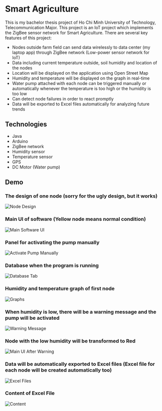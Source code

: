 # Smart Agriculture

This is my bachelor thesis project of Ho Chi Minh University of Technology, Telecommunication Major.
This project is an IoT project which implements the ZigBee sensor network for Smart Agriculture.
There are several key features of this project:

+ Nodes outside farm field can send data wirelessly to data center (my laptop app) through ZigBee network (Low-power sensor network for IoT)
+ Data including current temperature outside, soil humidity and location of the nodes
+ Location will be displayed on the application using Open Street Map
+ Humidity and temperature will be displayed on the graph in real-time
+ Water pump attached with each node can be triggered manually or automatically whenever the temperature is too high or the humidity is too low
+ Can detect node failures in order to react promptly
+ Data will be exported to Excel files automatically for analyzing future trends

## Technologies

+ Java
+ Arduino
+ ZigBee network
+ Humidity sensor
+ Temperature sensor
+ GPS
+ DC Motor (Water pump)

## Demo

### The design of one node (sorry for the ugly design, but it works)

![Node Design](./Demo_Pic/Node.png)

### Main UI of software (Yellow node means normal condition)

![Main Software UI](./Demo_Pic/Main_UI.png)

### Panel for activating the pump manually

![Activate Pump Manually](./Demo_Pic/Active_Pump.png)

### Database when the program is running

![Database Tab](./Demo_Pic/Database_Tab.png)

### Humidity and temperature graph of first node

![Graphs](./Demo_Pic/Graph.png)

### When humidity is low, there will be a warning message and the pump will be activated

![Warning Message](./Demo_Pic/Warning.png)

### Node with the low humidity will be transformed to Red

![Main UI After Warning](./Demo_Pic/Main_UI_After_Warning.png)

### Data will be automatically exported to Excel files (Excel file for each node will be created automatically too)

![Excel Files](./Demo_Pic/Excel_Files.png)

### Content of Excel File

![Content](./Demo_Pic/Content_Excel_Files.png)

